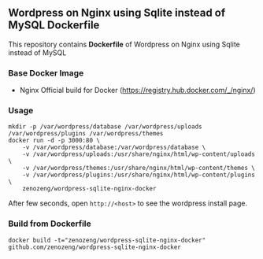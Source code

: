 ## Wordpress on Nginx using Sqlite instead of MySQL Dockerfile

This repository contains **Dockerfile** of Wordpress on Nginx using Sqlite instead of MySQL

### Base Docker Image

* Nginx Official build for Docker (https://registry.hub.docker.com/_/nginx/)

### Usage

```
mkdir -p /var/wordpress/database /var/wordpress/uploads /var/wordpress/plugins /var/wordpress/themes   
docker run -d -p 3000:80 \
    -v /var/wordpress/database:/var/wordpress/database \ 
    -v /var/wordpress/uploads:/usr/share/nginx/html/wp-content/uploads \
    -v /var/wordpress/themes:/usr/share/nginx/html/wp-content/themes \
    -v /var/wordpress/plugins:/usr/share/nginx/html/wp-content/plugins \
    zenozeng/wordpress-sqlite-nginx-docker
```    

After few seconds, open `http://<host>` to see the wordpress install page.

### Build from Dockerfile

    docker build -t="zenozeng/wordpress-sqlite-nginx-docker" github.com/zenozeng/wordpress-sqlite-nginx-docker
